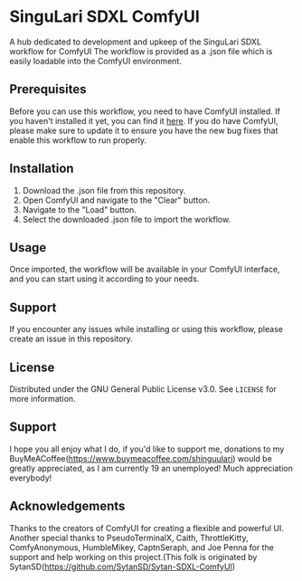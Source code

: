 # SinguLari SDXL ComfyUI

A hub dedicated to development and upkeep of the SinguLari SDXL workflow for ComfyUI
The workflow is provided as a .json file which is easily loadable into the ComfyUI environment.

## Prerequisites

Before you can use this workflow, you need to have ComfyUI installed. If you haven't installed it yet, you can find it [here](https://github.com/comfyanonymous/ComfyUI).
If you do have ComfyUI, please make sure to update it to ensure you have the new bug fixes that enable this workflow to run properly.

## Installation

1. Download the .json file from this repository.
2. Open ComfyUI and navigate to the "Clear" button.
3. Navigate to the "Load" button.
4. Select the downloaded .json file to import the workflow.

## Usage

Once imported, the workflow will be available in your ComfyUI interface, and you can start using it according to your needs.

## Support

If you encounter any issues while installing or using this workflow, please create an issue in this repository.


## License

Distributed under the GNU General Public License v3.0. See `LICENSE` for more information.

## Support

I hope you all enjoy what I do, if you'd like to support me, donations to my BuyMeACoffee(https://www.buymeacoffee.com/shinguulari) would be greatly appreciated, as I am currently 19 an unemployed! Much appreciation everybody!

## Acknowledgements

Thanks to the creators of ComfyUI for creating a flexible and powerful UI. Another special thanks to PseudoTerminalX, Caith, ThrottleKitty, ComfyAnonymous, HumbleMikey, CaptnSeraph, and Joe Penna for the support and help working on this project.(This folk is originated by SytanSD(https://github.com/SytanSD/Sytan-SDXL-ComfyUI)
